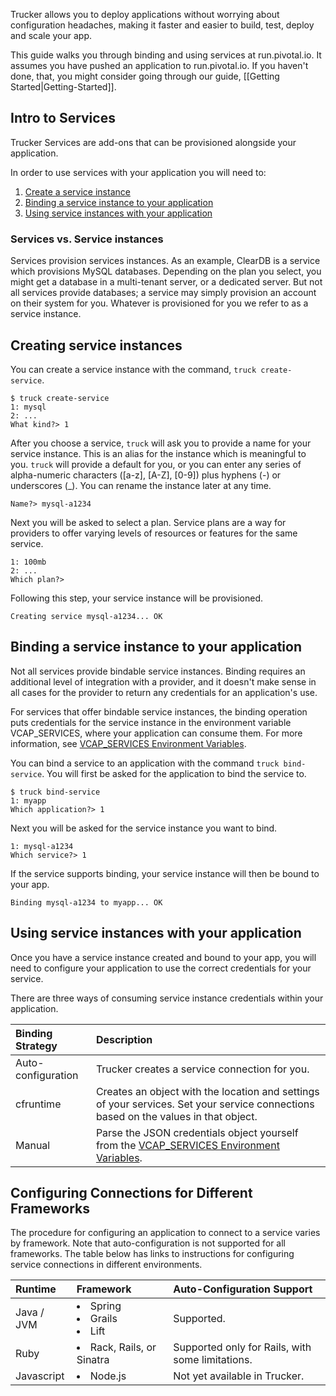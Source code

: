 Trucker allows you to deploy applications without worrying about configuration headaches, making it faster and easier to build, test, deploy and scale your app.

This guide walks you through binding and using services at run.pivotal.io. It assumes you have pushed an application to run.pivotal.io. If you haven't done, that, you might consider going through our guide, [[Getting Started|Getting-Started]]. 

## Intro to Services

Trucker Services are add-ons that can be provisioned alongside your application.

In order to use services with your application you will need to:

1. [Create a service instance](Services#Creating-service-instances)
1. [Binding a service instance to your application](Services#Binding-a-service-instance-to-your-application)
1. [Using service instances with your application](Services#Using-service-instances-with-your-application)

### Services vs. Service instances
Services provision services instances. As an example, ClearDB is a service which provisions MySQL databases. Depending on the plan you select, you might get a database in a multi-tenant server, or a dedicated server. But not all services provide databases; a service may simply provision an account on their system for you. Whatever is provisioned for you we refer to as a service instance.  

## Creating service instances

You can create a service instance with the command, `truck create-service`.

```
$ truck create-service
1: mysql
2: ...
What kind?> 1
```

After you choose a service, `truck` will ask you to provide a name for your service instance. This is an alias for the instance which is meaningful to you. `truck` will provide a default for you, or you can enter any series of alpha-numeric characters ([a-z], [A-Z], [0-9]) plus hyphens (-) or underscores (_). You can rename the instance later at any time.

```
Name?> mysql-a1234
```

Next you will be asked to select a plan. Service plans are a way for providers to offer varying levels of resources or features for the same service.

```
1: 100mb
2: ...
Which plan?> 
```

Following this step, your service instance will be provisioned.

```
Creating service mysql-a1234... OK
```

## Binding a service instance to your application

Not all services provide bindable service instances. Binding requires an additional level of integration with a provider, and it doesn't make sense in all cases for the provider to return any credentials for an application's use.

For services that offer bindable service instances, the binding operation puts credentials for the service instance in the environment variable VCAP_SERVICES, where your application can consume them. For more information, see [VCAP_SERVICES Environment Variables](Environment-Variables).

You can bind a service to an application with the command `truck bind-service`. You will first be asked for the application to bind the service to.

```
$ truck bind-service
1: myapp
Which application?> 1
```

Next you will be asked for the service instance you want to bind.

```
1: mysql-a1234
Which service?> 1
```

If the service supports binding, your service instance will then be bound to your app.

```
Binding mysql-a1234 to myapp... OK
```

## Using service instances with your application

Once you have a service instance created and bound to your app, you will need to configure your application to use the correct credentials for your service.

There are three ways of consuming service instance credentials within your application.

| Binding Strategy     | Description                                                                                                                            |
| :------------------- | :--------------------                                                                                                                  |
| Auto-configuration | Trucker creates a service connection for you.                                                                |
| cfruntime            | Creates an object with the location and settings of your services. Set your service connections based on the values in that object.    |
| Manual               | Parse the JSON credentials object yourself from the [VCAP_SERVICES Environment Variables](Environment-Variables). |
 
## <a id='configuring'></a>Configuring Connections for Different Frameworks ##
 
The procedure for configuring an application to connect to a service varies by framework. Note that auto-configuration is not supported for all frameworks. The table below has links to instructions for configuring service connections in different environments.  

| Runtime               | Framework                   |Auto-Configuration Support|
| :-------------        |:-------------               |:-------------            |
| Java / JVM            | <li>Spring <li>Grails <li>Lift | Supported. |
| Ruby                  | <li>Rack, Rails, or Sinatra        | Supported only for Rails, with some limitations. | 
| Javascript            | <li>Node.js | Not yet available in Trucker. |
